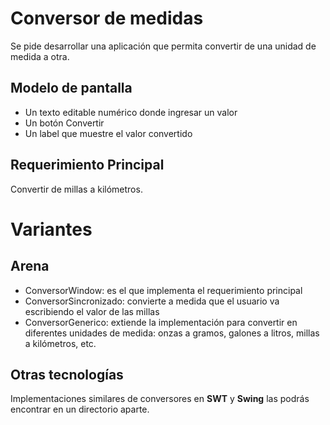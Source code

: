 # Conversor de medidas
Se pide desarrollar una aplicación que permita convertir de una unidad de medida a otra.

## Modelo de pantalla

* Un texto editable numérico donde ingresar un valor
* Un botón Convertir
* Un label que muestre el valor convertido

## Requerimiento Principal

Convertir de millas a kilómetros.

# Variantes

## Arena

* ConversorWindow: es el que implementa el requerimiento principal
* ConversorSincronizado: convierte a medida que el usuario va escribiendo el valor de las millas
* ConversorGenerico: extiende la implementación para convertir en diferentes unidades de medida: onzas a gramos, galones a litros, millas a kilómetros, etc.

## Otras tecnologías

Implementaciones similares de conversores en **SWT** y **Swing** las podrás encontrar en un directorio aparte.
